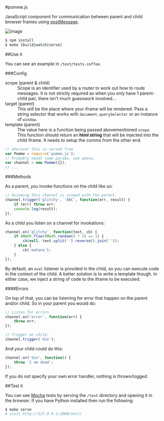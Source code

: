 #pomme.js

JavaScript component for communication between parent and child browser frames using [postMessage](http://devdocs.io/dom/window.postmessage).

![image](https://raw.github.com/radekstepan/pomme.js/master/example.png)

```bash
$ npm install
$ make [build|watch|serve]
```

##Use it

You can see an example in `/test/tests.coffee`.

###Config

<dl>
  <dt>scope (parent &amp; child)</dt>
  <dd>Scope is an identifier used by a router to work out how to route messages. It is not strictly required as when you only have 1 parent-child pair, there isn't much guesswork involved...</dd>

  <dt>target (parent)</dt>
  <dd>This will be the place where your iframe will be rendered. Pass a string selector that works with <code>document.querySelector</code> or an instance of <code>window</code>.</dd>

  <dt>template (parent)</dt>
  <dd>The value here is a function being passed abovementioned <code>scope</code>. This function should return an <strong>html string</strong> that will be injected into the child iframe. It needs to setup the comms from the other end.</dd>
</dl>

```javascript
// wherever this is served from
var Pomme = require('pomme.js');
// Probably needs some params, see above.
var channel = new Pomme({});
// ...
```

###Methods

As a parent, you invoke functions on the child like so:

```javascript
// Assuming this channel is scoped with the parent.
channel.trigger('glitchy', 'ABC', function(err, result) {
    if (err) throw err;
    console.log(result);
});
```

As a child you listen on a channel for invokations:

```javascript
channel.on('glitchy', function(text, cb) {
    if (Math.floor(Math.random() * 2) == 1) {
        cb(null, text.split('').reverse().join(''));
    } else {
        cb('mañana');
    }
});
```

By default, an `eval` listener is provided in the child, so you can execute code in the context of the child. A better solution is to write a template though. In either case, we inject a string of code to the iframe to be executed.

####Errors

On top of that, you can be listening for error that happen on the parent and/or child. So in your parent you would do:

```javascript
// Listen for errors.
channel.on('error', function(err) {
    throw err;
});

// Trigger on child.
channel.trigger('die');
```

And your child could do this:

```javascript
channel.on('die', function() {
    throw 'I am dead';
});
```

If you do not specify your own error handler, nothing is thrown/logged.

##Test it

You can see [Mocha](http://visionmedia.github.io/mocha/) tests by serving the `/test` directory and opening it in the browser. If you have Python installed then run the following:

```bash
$ make serve
# visit http://127.0.0.1:2000/test/
```